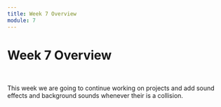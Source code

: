 ```yaml
---
title: Week 7 Overview
module: 7
---
```


# Week 7 Overview <br />


<br />



This week we are going to continue working on projects and add sound effects and background sounds whenever their is a collision.

<!--<iframe width="560" height="315" src="https://www.youtube.com/embed/lGkdx-xz39A" frameborder="0" allow="accelerometer; autoplay; encrypted-media; gyroscope; picture-in-picture" allowfullscreen></iframe>-->